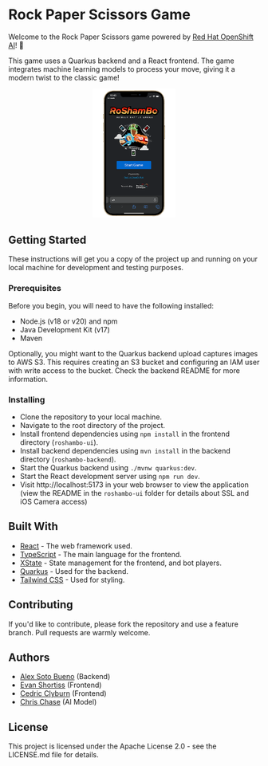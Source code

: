 # Rock Paper Scissors Game

Welcome to the Rock Paper Scissors game powered by [Red Hat OpenShift AI](https://red.ht/openshift_ai)! :rocket:

This game uses a Quarkus backend and a React frontend. The game integrates machine learning models to process your move, giving it a modern twist to the classic game! 

<div align="center">
<img width="33%" src="roshambo-phone.png" alt="Roshambo on iPhone" title="Roshambo on iPhone"</img>
</div>

## Getting Started

These instructions will get you a copy of the project up and running on your local machine for development and testing purposes.

### Prerequisites

Before you begin, you will need to have the following installed:

- Node.js (v18 or v20) and npm
- Java Development Kit (v17)
- Maven

Optionally, you might want to the Quarkus backend upload captures images to AWS
S3. This requires creating an S3 bucket and configuring an IAM user with write
access to the bucket. Check the backend README for more information.

### Installing

- Clone the repository to your local machine.
- Navigate to the root directory of the project.
- Install frontend dependencies using `npm install` in the frontend directory (`roshambo-ui`).
- Install backend dependencies using `mvn install` in the backend directory (`roshambo-backend`).
- Start the Quarkus backend using `./mvnw quarkus:dev`.
- Start the React development server using `npm run dev`.
- Visit http://localhost:5173 in your web browser to view the application (view the README in the `roshambo-ui` folder for details about SSL and iOS Camera access)

## Built With

- [React](https://react.dev) - The web framework used.
- [TypeScript](https://www.typescriptlang.org) - The main language for the frontend.
- [XState](https://xstate.js.org/docs/) - State management for the frontend, and bot players.
- [Quarkus](https://quarkus.io) - Used for the backend.
- [Tailwind CSS](https://tailwindcss.com) - Used for styling.

## Contributing

If you'd like to contribute, please fork the repository and use a feature branch. Pull requests are warmly welcome.

## Authors

- [Alex Soto Bueno](https://twitter.com/alexsotob) (Backend)
- [Evan Shortiss](https://twitter.com/evanshortiss) (Frontend)
- [Cedric Clyburn](https://twitter.com/cedricclyburn) (Frontend)
- [Chris Chase](https://twitter.com/chaseredhat) (AI Model)

## License

This project is licensed under the Apache License 2.0 - see the LICENSE.md file for details.
